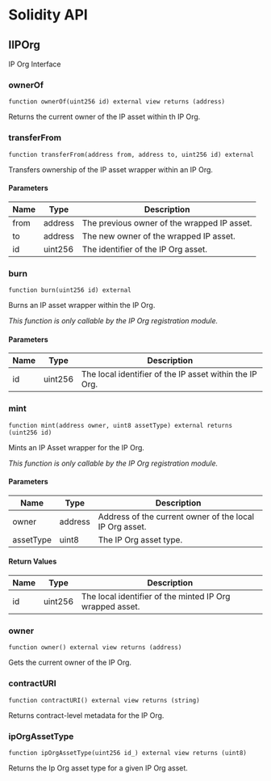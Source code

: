 # Solidity API

## IIPOrg

IP Org Interface

### ownerOf

```solidity
function ownerOf(uint256 id) external view returns (address)
```

Returns the current owner of the IP asset within th IP Org.

### transferFrom

```solidity
function transferFrom(address from, address to, uint256 id) external
```

Transfers ownership of the IP asset wrapper within an IP Org.

#### Parameters

| Name | Type | Description |
| ---- | ---- | ----------- |
| from | address | The previous owner of the wrapped IP asset. |
| to | address | The new owner of the wrapped IP asset. |
| id | uint256 | The identifier of the IP Org asset. |

### burn

```solidity
function burn(uint256 id) external
```

Burns an IP asset wrapper within the IP Org.

_This function is only callable by the IP Org registration module._

#### Parameters

| Name | Type | Description |
| ---- | ---- | ----------- |
| id | uint256 | The local identifier of the IP asset within the IP Org. |

### mint

```solidity
function mint(address owner, uint8 assetType) external returns (uint256 id)
```

Mints an IP Asset wrapper for the IP Org.

_This function is only callable by the IP Org registration module._

#### Parameters

| Name | Type | Description |
| ---- | ---- | ----------- |
| owner | address | Address of the current owner of the local IP Org asset. |
| assetType | uint8 | The IP Org asset type. |

#### Return Values

| Name | Type | Description |
| ---- | ---- | ----------- |
| id | uint256 | The local identifier of the minted IP Org wrapped asset. |

### owner

```solidity
function owner() external view returns (address)
```

Gets the current owner of the IP Org.

### contractURI

```solidity
function contractURI() external view returns (string)
```

Returns contract-level metadata for the IP Org.

### ipOrgAssetType

```solidity
function ipOrgAssetType(uint256 id_) external view returns (uint8)
```

Returns the Ip Org asset type for a given IP Org asset.

